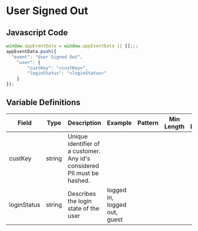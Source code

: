 # User Signed Out

### 

## Javascript Code
```js
window.appEventData = window.appEventData || [];;;
appEventData.push({
  "event": "User Signed Out",
    "user": {
        "custKey": "<custKey>",
        "loginStatus": "<loginStatus>"
    }
});
```

## Variable Definitions

|Field|Type|Description|Example|Pattern|Min Length|Max Length|Minimum|Maximum|Multiple Of|
| --- | --- | --- | --- | --- | --- | --- | --- | --- | --- |
|custKey|string|Unique identifier of a customer.  Any id's considered PII must be hashed. ||||||||
|loginStatus|string|Describes the login state of the user|logged in, logged out, guest|||||||




